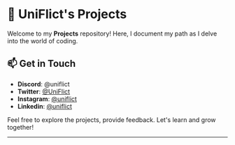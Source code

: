 # 🚀 UniFlict's Projects

Welcome to my **Projects** repository! Here, I document my path as I delve into the world of coding.

## 📫 Get in Touch

- **Discord**: @uniflict
- **Twitter**: [@UniFlict](https://twitter.com/UniFlict)
- **Instagram**: [@uniflict](https://instagram.com/uniflict)
- **Linkedin**: [@uniflict](www.linkedin.com/in//uniflict)

Feel free to explore the projects, provide feedback. Let's learn and grow together!

---
